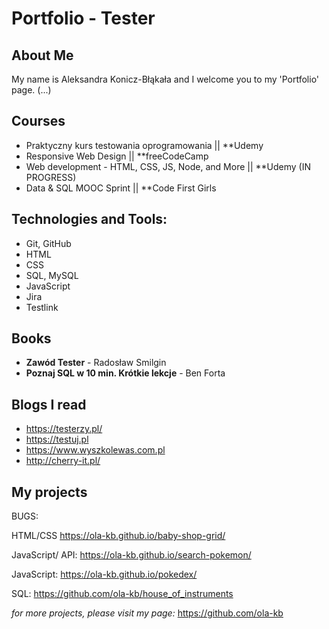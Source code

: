 # Portfolio - Tester

## About Me 

My name is Aleksandra Konicz-Błąkała and I welcome you to my 'Portfolio' page. (...)

## Courses 
* Praktyczny kurs testowania oprogramowania || **Udemy
* Responsive Web Design || **freeCodeCamp
* Web development - HTML, CSS, JS, Node, and More  || **Udemy (IN PROGRESS)
* Data & SQL MOOC Sprint || **Code First Girls

## Technologies and Tools: 
* Git, GitHub
* HTML
* CSS
* SQL, MySQL
* JavaScript
* Jira
* Testlink

## Books
* **Zawód Tester** - Radosław Smilgin
* **Poznaj SQL w 10 min. Krótkie lekcje** - Ben Forta

## Blogs I read 
* https://testerzy.pl/
* https://testuj.pl
* https://www.wyszkolewas.com.pl
* http://cherry-it.pl/

## My projects 
BUGS:

HTML/CSS
 https://ola-kb.github.io/baby-shop-grid/

JavaScript/ API:
https://ola-kb.github.io/search-pokemon/

JavaScript:
https://ola-kb.github.io/pokedex/

SQL:
https://github.com/ola-kb/house_of_instruments

_for more projects, please visit my page:_
https://github.com/ola-kb


